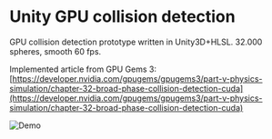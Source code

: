 # Unity GPU collision detection
GPU collision detection prototype written in Unity3D+HLSL.
32.000 spheres, smooth 60 fps.

Implemented article from GPU Gems 3:
[https://developer.nvidia.com/gpugems/gpugems3/part-v-physics-simulation/chapter-32-broad-phase-collision-detection-cuda](https://developer.nvidia.com/gpugems/gpugems3/part-v-physics-simulation/chapter-32-broad-phase-collision-detection-cuda)

![Demo](https://github.com/drzhn/UnityGpuCollisionDetection/blob/master/ice_video_20230330-175441%20-%20Trim.gif?raw=true)
